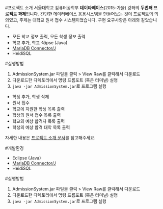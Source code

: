 #프로젝트 소개
서울대학교 컴퓨터공학부 **데이타베이스**(2015-가을) 강좌의 **두번째 프로젝트 과제**입니다. 간단한 데이터베이스 응용시스템을 만들어보는 것이 프로젝트의 의의였고, 주제는 대학교 원서 접수 시스템이었습니다. 구현 요구사항은 아래와 같았습니다.

* 모든 학교 정보 출력, 모든 학생 정보 출력
* 학교 추가, 학교 삭ipse (Java)
* [MariaDB Connector/J](https://mariadb.com/kb/en/mariadb/about-mariadb-connector-j/)
* HeidiSQL

#실행방법

1. AdmissionSystem.jar 파일을 클릭 > View Raw를 클릭해서 다운로드
2. 다운로드한 디렉토리에서 명령 프롬포트 (혹은 터미널) 실행
3. `java -jar AdmissionSystem.jar`로 프로그램 실행
* 학생 추가, 학생 삭제
* 원서 접수
* 학교에 지원한 학생 목록 출력
* 학생의 원서 접수 목록 출력
* 학교의 예상 합격자 목록 출력
* 학생의 예상 합격 대학 목록 출력

자세한 내용은 [프로젝트 소개 문서](http://ids.snu.ac.kr/w/images/d/dd/DB2015FPRJ2_updated.pdf)를 참고해주세요.


#개발환경

* Eclipse (Java)
* [MariaDB Connector/J](https://mariadb.com/kb/en/mariadb/about-mariadb-connector-j/)
* HeidiSQL

#실행방법

1. AdmissionSystem.jar 파일을 클릭 > View Raw를 클릭해서 다운로드
2. 다운로드한 디렉토리에서 명령 프롬포트 (혹은 터미널) 실행
3. `java -jar AdmissionSystem.jar`로 프로그램 실행

